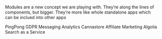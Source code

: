 Modules are a new concept we are playing with. They’re along the lines of components, but bigger. They’re more like whole standalone apps which can be inclued into other apps

PingPong
GDPR
Messaging
Analytics
Cannastore
Affiliate Marketing
Algolia Search as a Service
